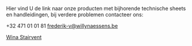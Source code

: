 Hier vind U de link naar onze producten met bijhorende technische sheets en handleidingen, bij verdere problemen contacteer ons: 

+32 471 01 01 81
frederik-v@willynaessens.be

[Wina Stairvent](https://github.com/SmokeAndVents/WiNa-Stairvent)
